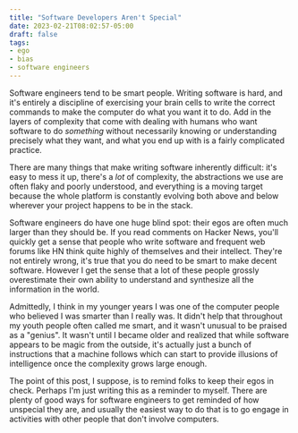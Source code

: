 ```yaml
---
title: "Software Developers Aren't Special"
date: 2023-02-21T08:02:57-05:00
draft: false
tags:
- ego
- bias
- software engineers
---
```


Software engineers tend to be smart people. Writing software is hard, and it's
entirely a discipline of exercising your brain cells to write the correct
commands to make the computer do what you want it to do. Add in the layers of
complexity that come with dealing with humans who want software to do
_something_ without necessarily knowing or understanding precisely what they
want, and what you end up with is a fairly complicated practice.

There are many things that make writing software inherently difficult: it's easy
to mess it up, there's a _lot_ of complexity, the abstractions we use are often
flaky and poorly understood, and everything is a moving target because the whole
platform is constantly evolving both above and below wherever your project
happens to be in the stack.

Software engineers do have one huge blind spot: their egos are often much larger
than they should be. If you read comments on Hacker News, you'll quickly get a
sense that people who write software and frequent web forums like HN think quite
highly of themselves and their intellect. They're not entirely wrong, it's true
that you do need to be smart to make decent software. However I get the sense
that a lot of these people grossly overestimate their own ability to understand
and synthesize all the information in the world.

Admittedly, I think in my younger years I was one of the computer people who
believed I was smarter than I really was. It didn't help that throughout my
youth people often called me smart, and it wasn't unusual to be praised as a
"genius". It wasn't until I became older and realized that while software
appears to be magic from the outside, it's actually just a bunch of instructions
that a machine follows which can start to provide illusions of intelligence once
the complexity grows large enough.

The point of this post, I suppose, is to remind folks to keep their egos in
check. Perhaps I'm just writing this as a reminder to myself. There are plenty
of good ways for software engineers to get reminded of how unspecial they are,
and usually the easiest way to do that is to go engage in activities with other
people that don't involve computers.
